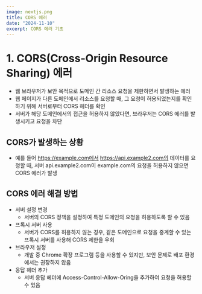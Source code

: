 ```yaml
---
image: nextjs.png
title: CORS 에러
date: "2024-11-10"
excerpt: CORS 에러 기초
---
```


# 1. CORS(Cross-Origin Resource Sharing) 에러

- 웹 브라우저가 보안 목적으로 도메인 간 리소스 요청을 제한하면서 발생하는 에러
- 웹 페이지가 다른 도메인에서 리소스를 요청할 때, 그 요청이 허용되었는지를 확인하기 위해 서버로부터 CORS 헤더를 확인
- 서버가 해당 도메인에서의 접근을 허용하지 않았다면, 브라우저는 CORS 에러를 발생시키고 요청을 차단

## CORS가 발생하는 상황

- 예를 들어 https://example.com에서 https://api.example2.com의 데이터를 요청할 때, 서버 api.example2.com이 example.com의 요청을 허용하지 않으면 CORS 에러가 발생

## CORS 에러 해결 방법

- 서버 설정 변경
  - 서버의 CORS 정책을 설정하여 특정 도메인의 요청을 허용하도록 할 수 있음
- 프록시 서버 사용
  - 서버가 CORS를 허용하지 않는 경우, 같은 도메인으로 요청을 중계할 수 있는 프록시 서버를 사용해 CORS 제한을 우회
- 브라우저 설정
  - 개발 중 Chrome 확장 프로그램 등을 사용할 수 있지만, 보안 문제로 배포 환경에서는 권장하지 않음
- 응답 헤더 추가
  - 서버 응답 헤더에 Access-Control-Allow-Oring을 추가하여 요청을 허용할 수 있음
